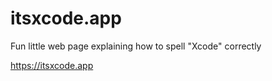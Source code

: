 # itsxcode.app

Fun little web page explaining how to spell "Xcode" correctly

https://itsxcode.app
